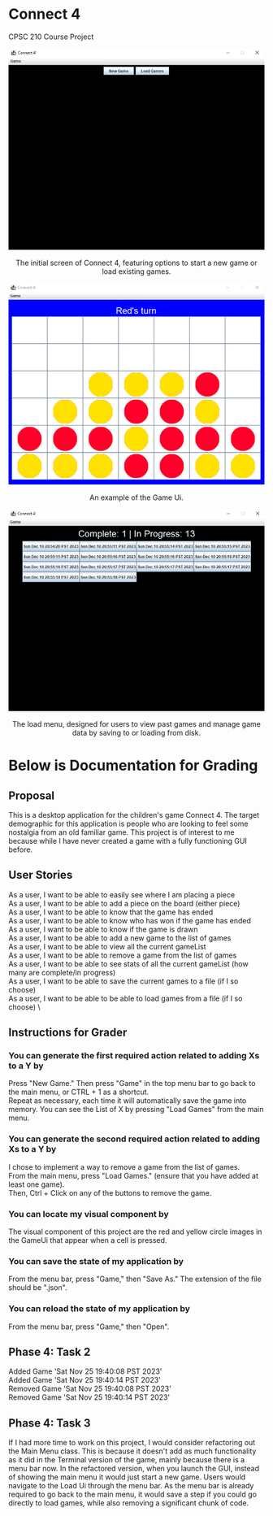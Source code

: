 # Connect 4
CPSC 210 Course Project

<p align="center">
  <img alt="Main Menu Example Picture" src="./data/examples/Example_MainMenu.png" />
</p>

<p align="center">
The initial screen of Connect 4, featuring options to start a new game or load existing games.
</p>

<p align="center">
  <img alt="GameUi Example Picture" src="./data/examples/Example_GameUi.png" />
</p>
<p align="center">
  An example of the Game Ui.
</p>

<p align="center">
  <img alt="LoadUi Example Picture" src="./data/examples/Example_LoadUi.png" />
</p>

<p align="center">
The load menu, designed for users to view past games and manage game data by saving to or loading from disk.
</p>

# Below is Documentation for Grading
## Proposal
This is a desktop application for the children's game Connect 4. The target demographic for this application is people
who are looking to feel some nostalgia from an old familiar game. This project is of interest to me because while I have
never created a game with a fully functioning GUI before.

## User Stories
As a user, I want to be able to easily see where I am placing a piece \
As a user, I want to be able to add a piece on the board (either piece) \
As a user, I want to be able to know that the game has ended \
As a user, I want to be able to know who has won if the game has ended \
As a user, I want to be able to know if the game is drawn \
As a user, I want to be able to add a new game to the list of games \
As a user, I want to be able to view all the current gameList \
As a user, I want to be able to remove a game from the list of games \
As a user, I want to be able to see stats of all the current gameList (how many are complete/in progress) \
As a user, I want to be able to save the current games to a file (if I so choose) \
As a user, I want to be able to be able to load games from a file (if I so choose) \

## Instructions for Grader
### You can generate the first required action related to adding Xs to a Y by
Press "New Game." Then press "Game" in the top menu bar to go back to the main menu, or CTRL + 1 as a shortcut. \
Repeat as necessary, each time it will automatically save the game into memory. You can see the List of X by pressing
"Load Games" from the main menu.
### You can generate the second required action related to adding Xs to a Y by
I chose to implement a way to remove a game from the list of games. \
From the main menu, press "Load Games." (ensure that you have added at least one game). \
Then, Ctrl + Click on any of the buttons to remove the game.
### You can locate my visual component by
The visual component of this project are the red and yellow circle images in the GameUi that appear when a cell is 
pressed.
### You can save the state of my application by
From the menu bar, press "Game," then "Save As." The extension of the file should be ".json".
### You can reload the state of my application by
From the menu bar, press "Game," then "Open".

## Phase 4: Task 2
Added Game 'Sat Nov 25 19:40:08 PST 2023' \
Added Game 'Sat Nov 25 19:40:14 PST 2023' \
Removed Game 'Sat Nov 25 19:40:08 PST 2023' \
Removed Game 'Sat Nov 25 19:40:14 PST 2023' 

## Phase 4: Task 3
If I had more time to work on this project, I would consider refactoring out the Main Menu class.
This is because it doesn't add as much functionality as it did in the Terminal version of the game, mainly because
there is a menu bar now. In the refactored version, when you launch the GUI, instead of showing the main menu it would
just start a new game. Users would navigate to the Load Ui through the menu bar. As the menu bar is already required
to go back to the main menu, it would save a step if you could go directly to load games, while also removing a 
significant chunk of code.
